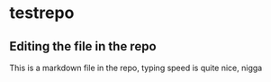 # testrepo

 ## Editing the file in the repo

 This is a markdown file in the repo, typing speed is quite nice, nigga 
 
